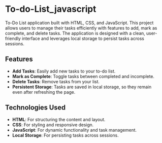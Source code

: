 # To-do-List_javascript
To-Do List application built with HTML, CSS, and JavaScript. This project allows users to manage their tasks efficiently with features to add, mark as complete, and delete tasks. The application is designed with a clean, user-friendly interface and leverages local storage to persist tasks across sessions.

## Features

- **Add Tasks**: Easily add new tasks to your to-do list.
- **Mark as Complete**: Toggle tasks between completed and incomplete.
- **Delete Tasks**: Remove tasks from your list.
- **Persistent Storage**: Tasks are saved in local storage, so they remain even after refreshing the page.

## Technologies Used

- **HTML**: For structuring the content and layout.
- **CSS**: For styling and responsive design.
- **JavaScript**: For dynamic functionality and task management.
- **Local Storage**: For persisting tasks across sessions.
